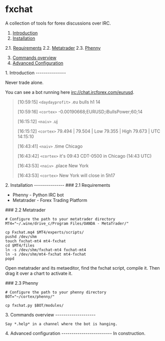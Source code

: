 fxchat
======

A collection of tools for forex discussions over IRC.

1. [Introduction](#introduction)
2. [Installation](#installation)

2.1. [Requirements](#requirements)
2.2. [Metatrader](#metatrader)
2.3. [Phenny](#phenny)

3. [Commands overview](#commands)
4. [Advanced Configuration](#configuration)

<a name="introduction"/>
1. Introduction
---------------

Never trade alone.

You can see a bot running here [irc://chat.ircforex.com/eurusd](irc://chat.ircforex.com/eurusd).

> [10:59:15] `<daydayprofit>` .eu bulls h1 14
>
> [10:59:16] `<cortex>` -0.00190668;EURUSD;iBullsPower;60;14
>
> [16:15:12] `<naiv>` .uj
>
> [16:15:12] `<cortex>` 79.494 | 79.504 | Low 79.355 | High 79.673 | UTC 14:15:10
>
> [16:43:41] `<naiv>` .time Chicago
>
> [16:43:42] `<cortex>` it's 09:43 CDT-0500 in Chicago (14:43 UTC)
>
> [16:43:53] `<naiv>` .place New York
>
> [16:43:53] `<cortex>` New York will close in 5h17

<a name="installation"/>
2. Installation
---------------

<a name="requirements"/>
### 2.1 Requirements

* Phenny - Python IRC bot
* Metatrader - Forex Trading Platform

<a name="metatrader"/>
### 2.2 Metatrader

    # Configure the path to your metatrader directory
    MT4="~/.wine/drive_c/Program Files/OANDA - MetaTrader/"

    cp Fxchat.mq4 $MT4/experts/scripts/
    pushd /dev/shm
    touch fxchat-mt4 mt4-fxchat
    cd $MT4/files
    ln -s /dev/shm/fxchat-mt4 fxchat-mt4
    ln -s /dev/shm/mt4-fxchat mt4-fxchat
    popd

Open metatrader and its metaeditor, find the fxchat script, compile it.
Then drag it over a chart to activate it.

<a name="phenny"/>
### 2.3 Phenny

    # Configure the path to your phenny directory
    BOT="~/cortex/phenny/"

    cp fxchat.py $BOT/modules/

<a name="commands"/>
3. Commands overview
--------------------

    Say *.help* in a channel where the bot is hanging.

<a name="configuration"/>
4. Advanced configuration
-------------------------
    In construction.
